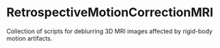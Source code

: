 # RetrospectiveMotionCorrectionMRI

Collection of scripts for deblurring 3D MRI images affected by rigid-body motion artifacts.